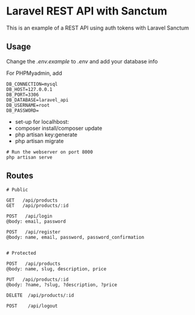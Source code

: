 # Laravel REST API with Sanctum

This is an example of a REST API using auth tokens with Laravel Sanctum

## Usage

Change the *.env.example* to *.env* and add your database info

For PHPMyadmin, add
```
DB_CONNECTION=mysql
DB_HOST=127.0.0.1
DB_PORT=3306
DB_DATABASE=laravel_api
DB_USERNAME=root
DB_PASSWORD=
```


- set-up for localhbost:
- composer install/composer update
- php artisan key:generate
- php artisan migrate


```
# Run the webserver on port 8000
php artisan serve
```

## Routes

```
# Public

GET   /api/products
GET   /api/products/:id

POST   /api/login
@body: email, password

POST   /api/register
@body: name, email, password, password_confirmation


# Protected

POST   /api/products
@body: name, slug, description, price

PUT   /api/products/:id
@body: ?name, ?slug, ?description, ?price

DELETE  /api/products/:id

POST    /api/logout
```
